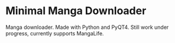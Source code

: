 # Minimal Manga Downloader

Manga downloader. Made with Python and PyQT4. Still work under progress, currently supports MangaLife.
